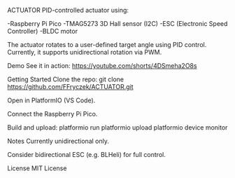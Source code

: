 ACTUATOR
PID-controlled actuator using:

-Raspberry Pi Pico
-TMAG5273 3D Hall sensor (I2C)
-ESC (Electronic Speed Controller)
-BLDC motor

The actuator rotates to a user-defined target angle using PID control. Currently, it supports unidirectional rotation via PWM.

Demo
See it in action:
https://youtube.com/shorts/4DSmeha2O8s

Getting Started
Clone the repo:
git clone https://github.com/FFryczek/ACTUATOR.git

Open in PlatformIO (VS Code).

Connect the Raspberry Pi Pico.

Build and upload:
platformio run
platformio upload
platformio device monitor

Notes
Currently unidirectional only.

Consider bidirectional ESC (e.g. BLHeli) for full control.

License
MIT License